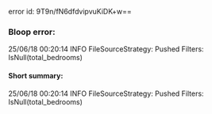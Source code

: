 error id: 9T9n/fN6dfdvipvuKiDK+w==
### Bloop error:

25/06/18 00:20:14 INFO FileSourceStrategy: Pushed Filters: IsNull(total_bedrooms)
#### Short summary: 

25/06/18 00:20:14 INFO FileSourceStrategy: Pushed Filters: IsNull(total_bedrooms)